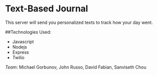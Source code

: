 # Text-Based Journal

This server will send you personalized texts to track how your day went.

##Technologies Used:
* Javascript
* Nodejs
* Express
* Twilio

*Team*:
Michael Gorbunov, John Russo, David Fabian, Sanviseth Chou
